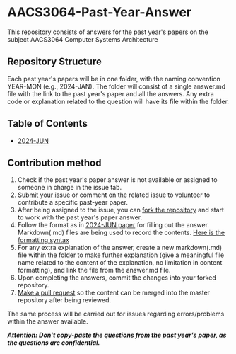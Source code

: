 # AACS3064-Past-Year-Answer
This repository consists of answers for the past year's papers on the subject AACS3064 Computer Systems Architecture

## Repository Structure

Each past year's papers will be in one folder, with the naming convention YEAR-MON (e.g., 2024-JAN).
The folder will consist of a single answer.md file with the link to the past year's paper and all the answers.
Any extra code or explanation related to the question will have its file within the folder.

## Table of Contents

- [2024-JUN](2024-JUN/answer.md)

## Contribution method

1. Check if the past year's paper answer is not available or assigned to someone in charge in the issue tab.
2. [Submit your issue](https://docs.github.com/en/issues/tracking-your-work-with-issues/creating-an-issue) or comment on the related issue to volunteer to contribute a specific past-year paper.
3. After being assigned to the issue, you can [fork the repository](https://docs.github.com/en/pull-requests/collaborating-with-pull-requests/working-with-forks/fork-a-repo) and start to work with the past year's paper answer.
4. Follow the format as in [2024-JUN paper](2024-JUN/answer.md) for filling out the answer. Markdown(.md) files are being used to record the contents. [Here is the formatting syntax](https://docs.github.com/en/get-started/writing-on-github/getting-started-with-writing-and-formatting-on-github/basic-writing-and-formatting-syntax)
5. For any extra explanation of the answer, create a new markdown(.md) file within the folder to make further explanation (give a meaningful file name related to the content of the explanation, no limitation in content formatting), and link the file from the answer.md file.
6. Upon completing the answers, commit the changes into your forked repository.
7. [Make a pull request](https://docs.github.com/en/pull-requests/collaborating-with-pull-requests/proposing-changes-to-your-work-with-pull-requests/creating-a-pull-request-from-a-fork) so the content can be merged into the master repository after being reviewed.

The same process will be carried out for issues regarding errors/problems within the answer available.

***Attention: Don't copy-paste the questions from the past year's paper, as the questions are confidential.***
